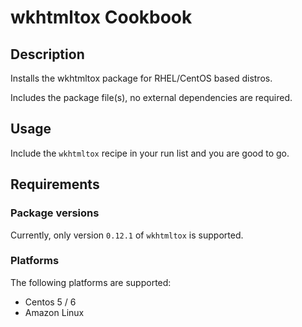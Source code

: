 wkhtmltox Cookbook
================

Description
-----------

Installs the wkhtmltox package for RHEL/CentOS based distros.

Includes the package file(s), no external dependencies are required.

Usage
-----

Include the `wkhtmltox` recipe in your run list and you are good to go.


Requirements
------------

### Package versions

Currently, only version `0.12.1` of `wkhtmltox` is supported.


### Platforms

The following platforms are supported:

* Centos 5 / 6
* Amazon Linux
